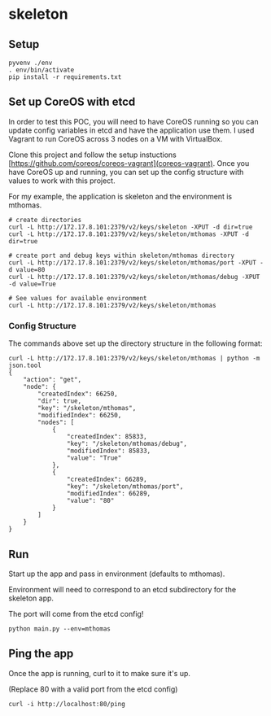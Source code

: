 # skeleton

## Setup

```
pyvenv ./env
. env/bin/activate
pip install -r requirements.txt
```


## Set up CoreOS with etcd

In order to test this POC, you will need to have CoreOS running so you can update config
variables in etcd and have the application use them.
I used Vagrant to run CoreOS across 3 nodes on a VM with VirtualBox.

Clone this project and follow the setup instuctions
[https://github.com/coreos/coreos-vagrant](coreos-vagrant).  Once you have
CoreOS up and running, you can set up the config structure with values to work with this
project.

For my example, the application is skeleton and the environment is mthomas.

```
# create directories
curl -L http://172.17.8.101:2379/v2/keys/skeleton -XPUT -d dir=true
curl -L http://172.17.8.101:2379/v2/keys/skeleton/mthomas -XPUT -d dir=true

# create port and debug keys within skeleton/mthomas directory
curl -L http://172.17.8.101:2379/v2/keys/skeleton/mthomas/port -XPUT -d value=80
curl -L http://172.17.8.101:2379/v2/keys/skeleton/mthomas/debug -XPUT -d value=True

# See values for available environment
curl -L http://172.17.8.101:2379/v2/keys/skeleton/mthomas
```

### Config Structure

The commands above set up the directory structure in the following format:
```
curl -L http://172.17.8.101:2379/v2/keys/skeleton/mthomas | python -m json.tool
{
    "action": "get",
    "node": {
        "createdIndex": 66250,
        "dir": true,
        "key": "/skeleton/mthomas",
        "modifiedIndex": 66250,
        "nodes": [
            {
                "createdIndex": 85833,
                "key": "/skeleton/mthomas/debug",
                "modifiedIndex": 85833,
                "value": "True"
            },
            {
                "createdIndex": 66289,
                "key": "/skeleton/mthomas/port",
                "modifiedIndex": 66289,
                "value": "80"
            }
        ]
    }
}
```


## Run
Start up the app and pass in environment (defaults to mthomas).

Environment will need to correspond to an etcd subdirectory for the skeleton app.

The port will come from the etcd config!

```
python main.py --env=mthomas
```


## Ping the app

Once the app is running, curl to it to make sure it's up.

(Replace 80 with a valid port from the etcd config)

```
curl -i http://localhost:80/ping
```
